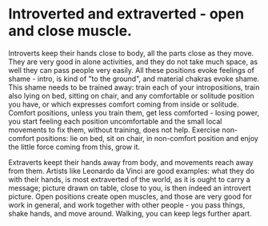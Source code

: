 # Introverted and extraverted - open and close muscle.

Introverts keep their hands close to body, all the parts close as they move. They are very good in alone activities, and they do not take much space, as well they can pass people very easily. All these positions evoke feelings of shame - intro, is kind of "to the ground", and material chakras evoke shame. This shame needs to be trained away: train each of your intropositions, train also lying on bed, sitting on chair, and any comfortable or solitude position you have, or which expresses comfort coming from inside or solitude. Comfort positions, unless you train them, get less comforted - losing power, you start feeling each position uncomfortable and the small local movements to fix them, without training, does not help. Exercise non-comfort positions: lie on bed, sit on chair, in non-comfort position and enjoy the little force coming from this, grow it.

Extraverts keept their hands away from body, and movements reach away from them. Artists like Leonardo da Vinci are good examples: what they do with their hands, is most extraverted of the world, as it is ought to carry a message; picture drawn on table, close to you, is then indeed an introvert picture. Open positions create open muscles, and those are very good for work in general, and work together with other people - you pass things, shake hands, and move around. Walking, you can keep legs further apart.
